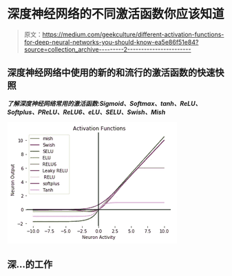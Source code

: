 # 深度神经网络的不同激活函数你应该知道

> 原文：<https://medium.com/geekculture/different-activation-functions-for-deep-neural-networks-you-should-know-ea5e86f51e84?source=collection_archive---------2----------------------->

## 深度神经网络中使用的新的和流行的激活函数的快速快照

***了解深度神经网络常用的激活函数:Sigmoid、Softmax、tanh、ReLU、Softplus、PReLU、ReLU6、eLU、SELU、Swish、Mish***

![](img/50cda2766e623b82a2f6a2e651a857d6.png)

## 深…的工作